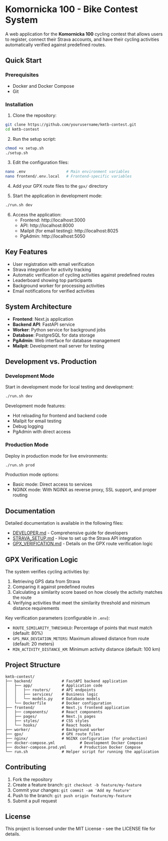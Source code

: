 # Komornicka 100 - Bike Contest System

A web application for the **Komornicka 100** cycling contest that allows users to register, connect their Strava accounts, and have their cycling activities automatically verified against predefined routes.

## Quick Start

### Prerequisites

- Docker and Docker Compose
- Git

### Installation

1. Clone the repository:
```bash
git clone https://github.com/yourusername/kmtb-contest.git
cd kmtb-contest
```

2. Run the setup script:
```bash
chmod +x setup.sh
./setup.sh
```

3. Edit the configuration files:
```bash
nano .env                  # Main environment variables
nano frontend/.env.local   # Frontend-specific variables
```

4. Add your GPX route files to the `gpx/` directory

5. Start the application in development mode:
```bash
./run.sh dev
```

6. Access the application:
   - Frontend: http://localhost:3000
   - API: http://localhost:8000
   - Mailpit (for email testing): http://localhost:8025
   - PgAdmin: http://localhost:5050

## Key Features

- User registration with email verification
- Strava integration for activity tracking
- Automatic verification of cycling activities against predefined routes
- Leaderboard showing top participants
- Background worker for processing activities
- Email notifications for verified activities

## System Architecture

- **Frontend**: Next.js application
- **Backend API**: FastAPI service
- **Worker**: Python service for background jobs
- **Database**: PostgreSQL for data storage
- **PgAdmin**: Web interface for database management
- **Mailpit**: Development mail server for testing

## Development vs. Production

### Development Mode

Start in development mode for local testing and development:

```bash
./run.sh dev
```

Development mode features:
- Hot reloading for frontend and backend code
- Mailpit for email testing
- Debug logging
- PgAdmin with direct access

### Production Mode

Deploy in production mode for live environments:

```bash
./run.sh prod
```

Production mode options:
- Basic mode: Direct access to services
- NGINX mode: With NGINX as reverse proxy, SSL support, and proper routing

## Documentation

Detailed documentation is available in the following files:

- [DEVELOPER.md](DEVELOPER.md) - Comprehensive guide for developers
- [STRAVA_SETUP.md](STRAVA_SETUP.md) - How to set up the Strava API integration
- [GPX_VERIFICATION.md](GPX_VERIFICATION.md) - Details on the GPX route verification logic

## GPX Verification Logic

The system verifies cycling activities by:

1. Retrieving GPS data from Strava
2. Comparing it against predefined routes
3. Calculating a similarity score based on how closely the activity matches the route
4. Verifying activities that meet the similarity threshold and minimum distance requirements

Key verification parameters (configurable in `.env`):
- `ROUTE_SIMILARITY_THRESHOLD`: Percentage of points that must match (default: 80%)
- `GPS_MAX_DEVIATION_METERS`: Maximum allowed distance from route (default: 20 meters)
- `MIN_ACTIVITY_DISTANCE_KM`: Minimum activity distance (default: 100 km)

## Project Structure

```
kmtb-contest/
├── backend/             # FastAPI backend application
│   ├── app/             # Application code
│   │   ├── routers/     # API endpoints
│   │   ├── services/    # Business logic
│   │   └── models.py    # Database models
│   └── Dockerfile       # Docker configuration
├── frontend/            # Next.js frontend application
│   ├── components/      # React components
│   ├── pages/           # Next.js pages
│   ├── styles/          # CSS styles
│   └── hooks/           # React hooks
├── worker/              # Background worker
├── gpx/                 # GPX route files
├── nginx/               # NGINX configuration (for production)
├── docker-compose.yml           # Development Docker Compose
├── docker-compose.prod.yml      # Production Docker Compose
└── run.sh               # Helper script for running the application
```

## Contributing

1. Fork the repository
2. Create a feature branch: `git checkout -b feature/my-feature`
3. Commit your changes: `git commit -am 'Add my feature'`
4. Push to the branch: `git push origin feature/my-feature`
5. Submit a pull request

## License

This project is licensed under the MIT License - see the LICENSE file for details.